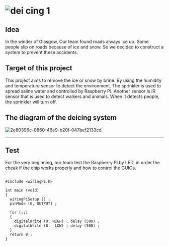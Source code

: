 ![dei cing 1](https://user-images.githubusercontent.com/27271468/36057595-e2d2ec90-0e07-11e8-832d-bfd9634dd671.png)  
========

## Idea
  
   In the winder of Glasgow, Our team found roads always ice up. Some people slip on roads because of ice and snow. So we decided to construct a system to prevent these accidents.
  
## Target of this project  
  
  This project aims to remove the ice or snow by brine. By using the humidity and temperature sensor to detect the environment. The sprinkler is used to spread saline water and controlled by Raspberry Pi. Another sensor is IR sensor that is used to detect walkers and animals. When it detects people, the sprinkler will turn off.  

## The diagram of the deicing system  
![2e80396c-0860-46e9-b20f-047bef2133cd](https://user-images.githubusercontent.com/27271468/36057635-6a6f7434-0e08-11e8-8364-cc74c057d6f9.jpg)  
  
---  
## Test
For the very beginning, our team test the Raspberry Pi by LED, in order the cheak if the chip works properly and how to control the GUIOs.

```  

#include <wiringPi.h>  

int main (void)  
{  
  wiringPiSetup () ;  
  pinMode (0, OUTPUT) ;  
  
  for (;;)  
  {
    digitalWrite (0, HIGH) ; delay (500) ;  
    digitalWrite (0,  LOW) ; delay (500) ;  
  }
  return 0 ;    
}  
```  



  
  
